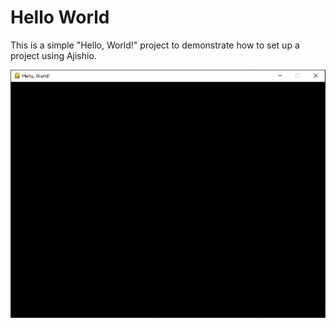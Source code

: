 # Hello World

This is a simple "Hello, World!" project to demonstrate how to set up a project using Ajishio.

![Hello, World!](/.github/assets/demo_previews/hello_world/hello_world.png)